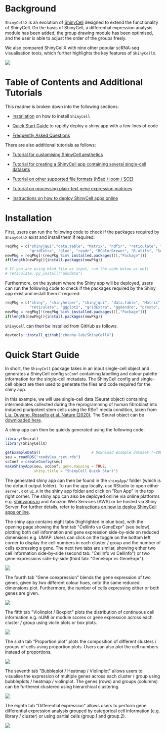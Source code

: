# Background
`ShinyCellX` is an evolution of [ShinyCell](https://github.com/SGDDNB/ShinyCell) designed to extend the functionality of ShinyCell. On the basis of ShinyCell, a differential expression analysis module has been added, the group drawing module has been optimised, and the user is able to adjust the order of the groups freely.

We also compared ShinyCellX with nine other popular scRNA-seq visualisation 
tools, which further highlights the key features of `ShinyCellX`. 

![](images/comparison.png)



# Table of Contents and Additional Tutorials
This readme is broken down into the following sections:

- [Installation](#installation) on how to install `ShinyCell`

- [Quick Start Guide](#quick-start-guide) to rapidly deploy a shiny app with 
  a few lines of code

- [Frequently Asked Questions](#frequently-asked-questions)

There are also additional tutorials as follows:

- [Tutorial for customising ShinyCell aesthetics](
https://htmlpreview.github.io/?https://github.com/SGDDNB/ShinyCell/blob/master/docs/1aesthetics.html)

- [Tutorial for creating a ShinyCell app containing several single-cell datasets](
https://htmlpreview.github.io/?https://github.com/SGDDNB/ShinyCell/blob/master/docs/2multi.html)

- [Tutorial on other supported file formats (h5ad / loom / SCE)](
https://htmlpreview.github.io/?https://github.com/SGDDNB/ShinyCell/blob/master/docs/3otherformat.html)

- [Tutorial on processing plain-text gene expression matrices](
https://htmlpreview.github.io/?https://github.com/SGDDNB/ShinyCell/blob/master/docs/3plaintext.html)

- [Instructions on how to deploy ShinyCell apps online](
https://htmlpreview.github.io/?https://github.com/SGDDNB/ShinyCell/blob/master/docs/4cloud.html)



# Installation
First, users can run the following code to check if the packages required by 
`ShinyCellX` exist and install them if required:
``` r
reqPkg = c("shinyjqui","data.table", "Matrix", "hdf5r", "reticulate", "ggplot2", 
           "gridExtra", "glue", "readr", "RColorBrewer", "R.utils", "Seurat", "presto", "dplyr","rio")
newPkg = reqPkg[!(reqPkg %in% installed.packages()[,"Package"])]
if(length(newPkg)){install.packages(newPkg)}

# If you are using h5ad file as input, run the code below as well
# reticulate::py_install("anndata")
```

Furthermore, on the system where the Shiny app will be deployed, users can run 
the following code to check if the packages required by the Shiny app exist 
and install them if required:
``` r
reqPkg = c("shiny", "shinyhelper", "shinyjqui", "data.table", "Matrix", "DT", "hdf5r", 
           "reticulate", "ggplot2", "gridExtra", "ggdendro", "presto", "dplyr","rio")
newPkg = reqPkg[!(reqPkg %in% installed.packages()[,"Package"])]
if(length(newPkg)){install.packages(newPkg)}
```

`ShinyCell` can then be installed from GitHub as follows:
``` r
devtools::install_github("chenhy-lab/ShinyCellX")
```



# Quick Start Guide
In short, the `ShinyCell` package takes in an input single-cell object and 
generates a ShinyCell config `scConf` containing labelling and colour palette 
information for the single-cell metadata. The ShinyCell config and single-cell 
object are then used to generate the files and code required for the shiny app. 

In this example, we will use single-cell data (Seurat object) containing 
intermediates collected during the reprogramming of human fibroblast into 
induced pluripotent stem cells using the RSeT media condition, taken from 
[Liu, Ouyang, Rossello et al. Nature (2020)](
https://www.nature.com/articles/s41586-020-2734-6). The Seurat object can be 
[downloaded here](http://files.ddnetbio.com/hrpiFiles/readySeu_rset.rds).

A shiny app can then be quickly generated using the following code:
 
``` r
library(Seurat)
library(ShinyCellX)

getExampleData()                       # Download example dataset (~200 MB)
seu = readRDS("readySeu_rset.rds")
scConf = createConfig(seu)
makeShinyApp(seu, scConf, gene.mapping = TRUE,
             shiny.title = "ShinyCell Quick Start") 
```

The generated shiny app can then be found in the `shinyApp/` folder (which is 
the default output folder). To run the app locally, use RStudio to open either 
`server.R` or `ui.R` in the shiny app folder and click on "Run App" in the top 
right corner. The shiny app can also be deployed online via online platforms 
e.g. [shinyapps.io](https://www.shinyapps.io/) and Amazon Web Services (AWS) 
or be hosted via Shiny Server. For further details, refer to 
[Instructions on how to deploy ShinyCell apps online](
https://htmlpreview.github.io/?https://github.com/SGDDNB/ShinyCell/blob/master/docs/4cloud.html).

The shiny app contains eight tabs (highlighted in blue box), with the opening 
page showing the first tab "CellInfo vs GeneExpr" (see below), plotting both 
cell information and gene expression side-by-side on reduced dimensions e.g. 
UMAP. Users can click on the toggle on the bottom left corner to display the 
cell numbers in each cluster / group and the number of cells expressing a gene.
The next two tabs are similar, showing either two cell information 
side-by-side (second tab: "CellInfo vs CellInfo") or two gene expressions 
side-by-side (third tab: "GeneExpr vs GeneExpr").

![](images/quick-shiny1.png)

The fourth tab "Gene coexpression" blends the gene expression of two genes, 
given by two different colour hues, onto the same reduced dimensions plot. 
Furthermore, the number of cells expressing either or both genes are given. 

![](images/quick-shiny2.png)

The fifth tab "Violinplot / Boxplot" plots the distribution of continuous cell 
information e.g. nUMI or module scores or gene expression across each cluster 
/ group using violin plots or box plots.

![](images/quick-shiny3.png)

The sixth tab "Proportion plot" plots the composition of different clusters / 
groups of cells using proportion plots. Users can also plot the cell numbers 
instead of proportions.

![](images/quick-shiny4.png)

The seventh tab "Bubbleplot / Heatmap / Violinplot" allows users to visualise the 
expression of multiple genes across each cluster / group using bubbleplots / 
heatmap / violinplot. The genes (rows) and groups (columns) can be furthered clustered 
using hierarchical clustering.

![](images/quick-shiny5.png)

The eighth tab "Differential expression" allows users to perform gene 
differential expression analysis grouped by categorical cell information 
(e.g. library / cluster) or using partial cells (group.1 and group.2).

![](images/quick-shiny6.png)


<br/><br/>